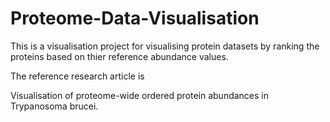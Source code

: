 # Proteome-Data-Visualisation

This is a visualisation project for visualising protein datasets by ranking the proteins based on thier reference abundance values.

The reference research article is

Visualisation of proteome-wide ordered protein abundances in Trypanosoma brucei.



